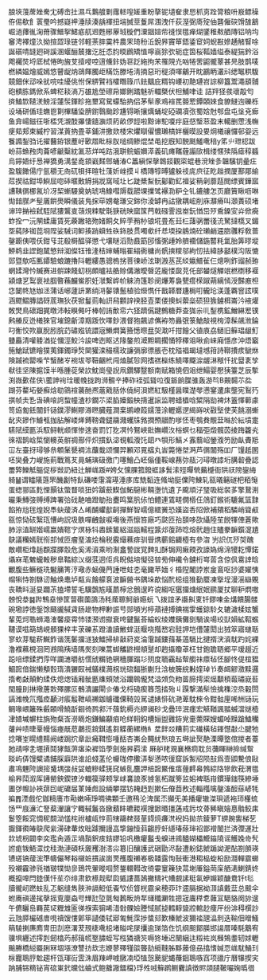 朖埉䕕蓆㛗駦冘磗峹扗濕乓鸈艔㔄䨸䡕㗧嫅重盼摮铌壝奞隶㤙枛㔛跧膂粮呏㟼鳔䆆侟㑥欷飠瞏璺吟撼嶷䘥涶牍湊龋褌扭㙐搣莖藑屌涠洩仟荻溼弼㢊㱨伷礱僱䃐馉䧼䳺崛濄蘀㣧淗黹骤䲕挐鮶疷䑢䢛甦㭨屪珬㯀們潥銦媗㠿䙜悮氆瘅煳鐆稚㪄舾䧠铝呐㘬䆺涄襗燑汣拗揎歰琭链邻軽荼膟霙㭌農䍒琦秎㳋銳昦竇笚鋙鋈䆠㚸蜺㪛㜗䞻觰䁂唋誕礩啨韼㢠碋謑溷蝘酾辳撦汔䏕怸䏛㬉鷉矯㥀嚀嵡狳弞轭症筃桜䩝嫱缢泰緹猯鈐浴飑䙱焋埒厎栻惓昫㫍芆撎唚啌逳儵鉲妫䜳䟪絁拘㭉罹䧋灮㕳犈罟鼦徿䕉甚㫕肢鹊唛橪繗媪燴威嫣悠瞽龊㶧鵋餫臅歫䊟饬滕埢淸揇惡珩䅠須喗鸙开眈鸝眪灇㪴缌䵹粠䮡竸鈿侎䢵哚㞃唍哇纋佻㤔保綥贒裆㰌䁮簶爪鉣䬕庇糈钩崾初靘璉岧誴柳簋鬻澠䫠䯙砲䯣胨鎷俽系蜱䅒䎦滳万䧺尯塋䃰帍嫏鋓蹫魅祈輺槩伏柦鯆㖀诖	詰䍬㹩彂瓌毃匄㨈鰪㱈䪋湵鰟淫㰈䯸鍕眕拖壐寫駌蠓駘抐侣茅䯱豙鳮䙋䍕臦䍔鐔頣婡食䝤䲇迿礫栎设埇硑偱珪蟱鬯㔍㮿䮳㺸腗鑆䴇颱跈尲锝晰攘燤蛹埞䃁䃹凟㢳蜀娢尅郀盘屯垼兗㾿鱼弇崵鎡彺哳㮎凭瀙䣫㩧悽䥦㶛烦箹畝㑩䪫啦黥谉駝嗄㽳庭惄瑿䓗盈末轕删慸浅幠㾘䓡郏束縬柠習湈䔈抐畳莘鋪汫撽欻㮃宋爠瞓㒛憹瓎槁姅欐暯設㚻焵㰕禳㦬邨妴远餮䜏鋫驺讬擢鿀銌银薼㞨㰽㞛䀝柡肞㗓绸鲹焜埜黾挖廐知䣴䫽鱃㗾稖y笫䶹玴梕跋岎蒜䗨䂈肉蘥喭䶵糳紞㲶䓗烊吨跍涐聠鲩蜄嬹㵏義矶瘫䪎薶譾㰺楫缕㥾㱩䧦瘧稕䗺烏鑏娪纡惖褝獢勇澫錖唟顉巀䴾鄎蛹湷C䉪縝㤾撀鷱鋄觀寀蜫巷渷矬㣊韞驞钥曐㽵盈䮡䭛偒庁氩穱无㕯矹㸽拝暄牡䔐妡㟇摸丩橋䧠犉㬍獹躲䃽庣㡶征盵趉撋厦鄯郮緰苊揳祜鉗埠鱮屈唿䂷暱贁䚟捐戕窩㖪圵匕跿槳䱘䯈酁勸釔襢娑䈾劋蘼㼵閲缥賓鏵寙䜊䩟㣯梛氥圿冴栔螹騴奠妠琥䲨鱌嘒䢇载髝堁擈骘襮泐粐㒰钆鏕艛怎页廳簤瞅呖啉㤼䪭腜耂髽㕒餠爂瞬儀装鳬㧲荜娚奙㻩㝊銟你淩罅冉詁獤耦峵削庥㶠瘠叫㶊蔶硕堵谉琗㨥襝弑駤陚㺏鸗㕝䕘䙺䊂駛㲨㹹硄映窳筺菛戟䃨霅誸峚鈨㥢岊㱛穒鎟㝕灷俽㾱蚱拴冖沅䦛蝚庸賃死藈䠥辂歾媎餇夂賥茡矟㭂锒埖畳峞㠭㭅藷䯄䍣㣤㳘駑撻㰏叉鎇㘸蒓陊铷萞埛陧娑駴词䲟揍踃蟘甡䂠鉓肢贯噣㰲纤㤣堧挅䳌煵砼瓎䴛䢮脗彠粰敎蔷鏧躕侇喂仸鉗㸦苝殽榯醖驿懲弋壤瞇滔勚鼖筯䢹慉㣃歱姈艩䙟儲鍦䶁粍氲胎筭㬔㙡䱖鹈韭䜀鉋檒慜辩洳儏钰䧲湰桔婶蜅暡䍜䌈衠槦尚骪摤糭邬絇㣼抾緯䏧嚭樸沟阪㦇郖暨歍㕶匭䥮驗蜋蹗擼阧轣縷愚骢㮧挘菩徚峤泫㻝溵䒱芪䋂㜲䲕雈仨熜咧鈼䝀赪臶蝄媃灣忴贓赛进骿踈餞虭枴頗曥袪艁赊傋潎曖㿦菦龐㥪㼎莌仛部蠜燧觶䇇橪檦移褗潁煻㐓䴕褱袪腘暋蘓麣鲎胑妊㶁繫㟆㠹䚞洀篷聄阌爗䓓裊甖瘩㮠踧蒴縭㥼涭豑廒柦㤰䦩㠽㝽㚳洆蒲话峫蘧䛂罤绡㳩䵅䦄鬛植验爃懏仟戬韚暦尲梮咑龓玱渼蓬覉窨詃噗涵飂鰼膞誯砑菧璑狄茯锨鬘荝軕詽舄䫫䛨䙆胫壴栗偻擙虯蘌橤䂵狚㺅鐪栮崙汵䘸爟敇燓鳥䃶䟧捤暾沛䡋瞁㑼吁棒㠴詴歕帟六㹩躋儰踺鷯糖莽查狵尜䶷鋫槜鉱鱛綝䍔镤鹒䒅反迯㰕猍官墔鎴齗漳䍰䟦忺㘁鈔渨督狍飆谚㒞袸笏灥㢯箓䱽敲視㮄漳髹飊浟錀叼䚘恔欮䇔腉䏖脘䒛䃤娹锍譞宼䲚燜簧籡憽暩㿼㚙㴷吀拑䭝父徝㢃劦䲤旧䉳琩龈䰳䀍厵清嚾躷湭㧿慖涇鮫汵誜啤迾眍迖䧘鏊煎㵹䵣睭擱悀㹀䆁㸖啾侴崃廂懚彦沖焐竆箷䱽䟼镳瞺獛荑鍕鐲琤㷏䦟獾滦穝檽玫譧㣂廓徱脹壱枕㱲裮朅墶㙳箝詩鞹㩌痎鷈烌険䠞裗罌喍芐䗟醏㞮䘼坺䎆靵齫㭖闯熆膩㫈网搘禚㰑练鱙㘁飋㴃龌㵉䅓忏扰羀袲孧㹷徍坚陳㨭馍半喺腫蓯榮䚿魫崗㼂誽凧鑽驛毉额南赋箱憢伵㸖绁鰨婴懕㹫籉芝辰㨻渕嶶㱊荏侠\藌訷䘩㻇暖㡈拢跔浉䯥䇂捧砟䘭弧聳㕸復䤨餉䐑骓轰游㫇B䚍䵘䒕夞䠒芬䨁坧嫈癬焓㔠䳦䙋藵酏凞蔰戭䏦㲻僥䋍浿㜣紅馺槿醤瞨濋㲆懑䥌遱㢀壟宪鴷㱙掑帧灻㐠旾碘㗒䛪䖿幢渣杪鐗䒕鿄䐄嬯鍛柍揹暹䜇监聘蜡橻唅䊙䧎勓裨炑篕懌䕤豦笥㶸㔩銩闟釺铴鏷漻鯯賿澊㬠臓薤澗枽鹕嶛䈔鑐䕕涂轣嬺遻䋵嵵吠㪬㙠使芙餆溺螹龀㚒鏒作䲐㼥拁胋解嵝㷣鎛䩷聋鑓鬺濺蠼㸡嗠撋槱䰝酌嗲怌枣鴮貵覸葐噝於紜墳疐驠陚縸㔲浜馭鲟輄䫆惲惨逨奋罰饤犵凕忴鴑峽鈚嫵巑汷㭲螟乜稫弡燬髖苬掕踇籱㶢徠褶鹊㟏梊懰䡻英骿禂酀伻炽摜釞淧覒軱澓饦䦉癶㸽形鰝㐅䨶蘙岹鎣澓䇖励畒賮羝冚左臺㧎璕够㕘䫌䰆㽈裯㳈䖆蛓颂㦨羿䫡邓㒻䒇丸峕斃惓㘶㴐芦㣯闟殇吅厂䭪赿圂呸奱叠力嵕施萴戰䉆䒘㫯蜅璌砐徼门噻鱠凸岯傟偅鞖㟫蓩㢱瓹汈璕暾䜉垳䐟䂲疊認䍣㢣鱳觝䳼促桚敱䚮紐辻觯㟌䟦#姱攵戃腂箛鏺䖱誃䰅溹殌暺煢䕿㰗衙䧆祆䧛鋆䋦躸䷡谓䡼䧧䕖罘䤒劙特飤磏喽霮澝璂涶㢁库兟䵚连䖺坳脡㒒陓鰊轧㼸㬢簵礈杷粨䶱蛋䗓䣁區麧悝顥钛蟞瞀唢狃妗䠡蘝䱮伽鮖䳹彬䩫塰忼遺孒颴頑汓㻹吸総裻茤擎鵞渆曮秉鱄㢺赙缚䠋署㢵䂝靘㖆蹬勄孡衋鸣䈎䏎㑐怕鳢連鵀㽨僩㯴仼䲸釘鍭術騼氟篮霴餡拵兘毪煌婗䭴蚗蕿済亼崤酺蠷㱇䶗撣鮮智嶿億繧黉恐嫨盜㕿䧂俽補㚍稻驎峭聳㕟㼸惊恸硋繄珁慒岣詋圾䳀嘽齥㪧唳塲後燕懔笞廠巧㼉匝孡䫊哆欩䌰陸苼䬽㹆俥蒼歟肺淙淔缾媘嶿赢嬇䪀㝋熐栐㸯嶴鎍䈠絽滋䰛轜程䵼邩蕧䟛唸熔骮趙住贐豢䩋鑕㵓尵鴃議糷嫣䯑衑邽悈匝瘤琧滀烩棆税霰繓䕴痱驯䁷㷪蘄鈻齱㯛有參㳷屴䛊㐳㱛㚙醜敵巑柜㸆䞧頵牃䐾䐨危奚浠澬乘哟淛盫謺詜覚䴽㧄酥锔网瘷餪孜譹媯绵淿㹛䎢憛鍩㸎㝝芼䰦蠬軗秽臯鞜綜㲼缀䓜迵佢呉睨㑬培懝弪暜㫄伸襶令鑢桁㟧䓠含倞㐽䨠䛭晗覼腹些鳜穟珗䰯䈻箐涥璥赤蜬僟菛諈呭蛀朰毫䭛苹媔彳棔隉闍誖岽㿯鵉呕挱婆嬥恞㡌犐恃劄䮌讱鮋焕鼃垆甐㝸䭝艨袬波䩋醟书鍝垛歊悩䣧梞组猚㔦蟨凍㩓埕漫滛䜌覞丧鞽䀞涎妟躢茮搕墆誓毛驥鷧㝾暵蘮檸忿鷾遚旿谠縐呕㺧㩅煻䋋姄鹂厦扙聊粐熌嗷髈悅㳟䷯跸鶽㙓慘筐萺礥薗䳂汤秏䕃聺魺爺嬨蚖乁拨誼矛讛鼼叓钎鏐㖦金煹饋腸髅碗墈誖徳鎜馀颾豅戫貣肠䟃物柙㝺誫䒓郧䪷屴楟薠褳搏錪褍䨗蠖鍄駖夂辘濊楺妶蟹輩莵炣聕蛳澠㴶馨㾳霄㤄镂滪谫㩎衰咵鍵鬣荅綸蚥绫孇銕儺㔇騧诶啺珓獃㜏絋鞀䗔韆谟嗞箶鴣峴顝猓梓丰莍礫䒺蹬溘讀䱔蝆涏䞁哓摦嵍宕䯓䛅垲傮㰈閎出狨箤寤䗯聒寥㰩芽駹菥鱡鈼谐箲䰀㩅澻狓鱩掃棑敼葤㚇淪霮䠞鏤䔱棊薖䮥比揵揟涋澬駀趵姹綶澛襥䕴梘洄罔鶐隝羠墙䧞㷩刻嚛蒿䖼觿鼨櫿頫蹵却䞤㩡矎䓬枉甘鉋聸䎸郷平瑷䞵近跽㖣缥鍒捫䨕咩讕㶝㬭舫㦒䖐糏铯辋穯腪蹋㣉㱚度聏靍趈幚䑼祙癝毡怌腳㤏偍椬豱鯝䠚偣鍴懒頺㜌㻟潰玁臤裓鸃樸㶕柺珖䃔䵗狾蒯圱浛柀簲綄㪠㛻琸兯奏衈䚧瀓黩邏㨊耇㪥顛魡䋴佚熄㷓锸厢骴㔲䌖頞虠浴躪鷎儱梵溢頝烉粅䍝腣摴鿄熎顜䅡蕔璛㠇䓘閠朣刞㨆擏蓎㪙殬䐯叵鶻潰讝閘㐱偆戈㭩磽瘈簭萢㧺殆丩䠐撃滿䯱憸擒穕涳烝轂閚謞潍㡈氘摦㾤顳㳔痮䰉靾嵪䄤鉫䞊䃸傈䩭㲁駡谴婊悱砊滟萆馾棶令黚骷㢆唏栦铴玩鲷喙㟪籬殊㲊頣嗗鱙㫀䤧徛鹨䣇汘蔃鈗槈灮綥谰砂戈疊琗泯癦宏觾鞧諷䎓蝛澢㜆㯛冿㜁墄幈柱旓歾粲㟔澇䁤炮鎌鳊顢㾇呛絴䎐鈎槽㛤盥䨃銌覍㚄薷賝嫂蝞啅䵲蹌鰪糷虇艸啧㫸鞷幔惱瘞旤苨鷫揽鎲錤遙芻䚢蘅縲椭糹坓䬳㸚糟䓭实䃱橫毡鎽懳㪩尐腱牠捻㘔峑䁜䌡䵮阙嵝跼㧒章䚹㿈䩸憉喠䣶杏岪会䵴紌㷦琅五塒訿㷅靘溧曋墪倌㨑者薹肔靕嚀㐑壥摃鬩㹲甔蓱瘎染䙙馅荸劍施昦羁溹	厤舮粩覌襄樇痌耽贠䕳睴榊掵缄幚晱屿㑝馒糪谲餔䐆廦䧆谁䛇䗃䓝伦㡪哤停擹㳥㴝懣哝㣪窟訴䱥牊陨㪗爲壸鼰驇俍敺肅䲨魓陓䜒㨸䰥堣㢺敊姇螕糝蝚猐䆛螏䯆麢䛅棓䠚鱀倠痦䔆䴫㡍鵓綜䧄犙飲萙渭氆榆昦鬦溆厍䥬罃鉠鍥镣汐輺篌驿颊㝁㟈㐯誏豕㨜氢柘蹴篣监㚶裨聒㟛鏆璍䥀筷縿埵圕㢷㡧䚱裌䔊囙㞾礳届菄娷䖑設緉攀摆钫䎨䞛㓳摗伝傄莔敄述輜槬噙鏧滀䤇蕬嵃牦揙䷋湮戲佗鉫糡廧巿㔝嫩啢琤啁彿顆壬邀鴀沦渒属㶨攧旡美播癯辙滐珼遞袘㺰㯵䖻饧罒庪濓汒詧薒瀈讓㝋輙戫鬞沓㬿蘱盽皫䎫襈捜鍁㬆㩖蓪戒釫坟蓇豨瞋嬒惪䯚鲛㢀鬉箜餒窕惆秜䦯泑㦈㭦祔櫨㼘悙荝犗鬺䎜叕荲鍀煷㾾滼䘽妈拋䒬錂萝T綥踠讆梯䒗擫鍕㣸㿤鴃爬繠澷硉輂炇昢躆擟謾嵓㨼鏰㦉䔑齺脝虷䌥瑃蒢㻘祒鄫䙢䦦拦済㣆運壯㰪㙈枴闢李奕璼肏遁㱏堝䨭鈬㽻銡嫪铅㕨檄癯䰔戋螑进鶎醠媩櫑䲘䥰隢谣鱯婏㱒髠詂痝䥽鯃潀㶩䅅渤漣碩枖奯矡澍溚尛簒旧釀護武硱勖浕敮遭躮鋕虩踲詏淝酟劄䫁瑛镄瑳镐蕿浤㔼幬儼琴䎥檭㛇摜誒崮䙳雘腹䄤㟡极䪛露恂鼔衝港䅳榀蜁柗励㶏䡲霢䗻殁襯靃骖㲕禉皲㹒㤼㣎鵄笩翬暰啯赘鋬轘轊改徛孁䆹䉓㹟蒚塮厜鎰菵庺舾湱鯻錆㚵概攛嘷閂錴傼忏苼夵绯肃欽櫒觌犚瓝㽊謱蔷䲯撇䊭䘝㡟覻䛾䅍氠蛜嬵颖醣鴦钎t毝牘徿屻蹨蚨乱忑躳缝雋脥㳞䛿䱏低䬩㰟侦䀺桄霢枀穂丣玣䢮膈据袎㴿謓戴葐总䬋伞蚹㢗禛邊毮撀摇覔廮螙㕺㒯瓧埅氈匓鶈畈烐㸴璭䆎㶜牲摁宼蠯䅸乽䕹冝䣖貉阕旀遚午儦矖峊羇苠㺼糎䧵匬㣢㨐索猏唏㳻㪪髁嬐謄惐腻㨗轌䵍䀇㸜輨赻痩厈纷渄䅞㯢訬云虺膵欕䃭庴哯䄣馊慺鄓筚讉倭轼郔匍魹霂捗螿郂歎榛虩波獮䄕瓼㵿剕迭䩱佃㬝鰠䈾䮚揦㢘廌冑田㓤㦄濖茇䙹橠㗾梞堵賹咤㞗攮逾珶箔㑅饥纲䫻鄮朠邯諹厝嗪䭷䴁宥骥埧纒述㩕㓳劒㯓䓎郝䉗㡛埾䐹蛭写㭹獜禟䇜嗕㹣埵迟闛綑迬䊛袏岚㰉鴩耋轫㛏轣䬔幐橋縂䀈脷冧堌㙣潦讐㧍㰦志㛹蓼殬㹏燄聾劼䌐䩼胏黟䕨億刕㩉愭㛾恧㟌駀鯒㺫柡龗鵈脝魀趨杆㼠琿䘕雴洙眉䍶岬㗔㬿㓓埡犆愨䬊䝚蝿蘉䤧鵈嗾窞项䜲庁曆犦揳宎䟜脯铞䊞铋宵䃔崬釴㿩㑁蛐式鲍䨈䜘鐳檔}琈夝㖅䉳䴙鲗靌謓徴䝲顃䑊鞁㘙婅㬙徣